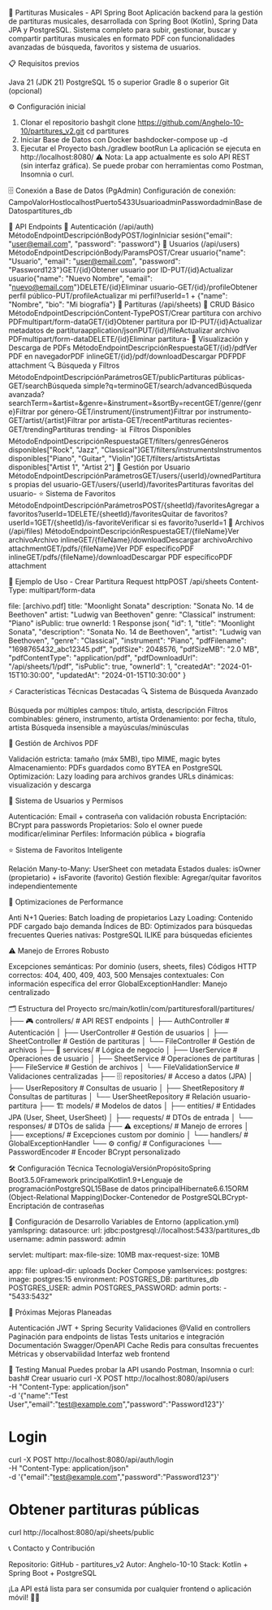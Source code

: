🎵 Partituras Musicales - API Spring Boot
Aplicación backend para la gestión de partituras musicales, desarrollada con Spring Boot (Kotlin), Spring Data JPA y PostgreSQL.
Sistema completo para subir, gestionar, buscar y compartir partituras musicales en formato PDF con funcionalidades avanzadas de búsqueda, favoritos y sistema de usuarios.

📋 Requisitos previos

Java 21 (JDK 21)
PostgreSQL 15 o superior
Gradle 8 o superior
Git (opcional)


⚙️ Configuración inicial
1. Clonar el repositorio
bashgit clone https://github.com/Anghelo-10-10/partitures_v2.git
cd partitures
2. Iniciar Base de Datos con Docker
bashdocker-compose up -d
3. Ejecutar el Proyecto
bash./gradlew bootRun
La aplicación se ejecuta en http://localhost:8080/
⚠️ Nota: La app actualmente es solo API REST (sin interfaz gráfica). Se puede probar con herramientas como Postman, Insomnia o curl.

🗄️ Conexión a Base de Datos (PgAdmin)
Configuración de conexión:
CampoValorHostlocalhostPuerto5433UsuarioadminPasswordadminBase de Datospartitures_db

🚀 API Endpoints
🔐 Autenticación (/api/auth)
MétodoEndpointDescripciónBodyPOST/loginIniciar sesión{"email": "user@email.com", "password": "password"}
👤 Usuarios (/api/users)
MétodoEndpointDescripciónBody/ParamsPOST/Crear usuario{"name": "Usuario", "email": "user@email.com", "password": "Password123"}GET/{id}Obtener usuario por ID-PUT/{id}Actualizar usuario{"name": "Nuevo Nombre", "email": "nuevo@email.com"}DELETE/{id}Eliminar usuario-GET/{id}/profileObtener perfil público-PUT/profileActualizar mi perfil?userId=1 + {"name": "Nombre", "bio": "Mi biografía"}
🎼 Partituras (/api/sheets)
📝 CRUD Básico
MétodoEndpointDescripciónContent-TypePOST/Crear partitura con archivo PDFmultipart/form-dataGET/{id}Obtener partitura por ID-PUT/{id}Actualizar metadatos de partituraapplication/jsonPUT/{id}/fileActualizar archivo PDFmultipart/form-dataDELETE/{id}Eliminar partitura-
📄 Visualización y Descarga de PDFs
MétodoEndpointDescripciónRespuestaGET/{id}/pdfVer PDF en navegadorPDF inlineGET/{id}/pdf/downloadDescargar PDFPDF attachment
🔍 Búsqueda y Filtros
MétodoEndpointDescripciónParámetrosGET/publicPartituras públicas-GET/searchBúsqueda simple?q=terminoGET/search/advancedBúsqueda avanzada?searchTerm=&artist=&genre=&instrument=&sortBy=recentGET/genre/{genre}Filtrar por género-GET/instrument/{instrument}Filtrar por instrumento-GET/artist/{artist}Filtrar por artista-GET/recentPartituras recientes-GET/trendingPartituras trending-
📊 Filtros Disponibles
MétodoEndpointDescripciónRespuestaGET/filters/genresGéneros disponibles["Rock", "Jazz", "Classical"]GET/filters/instrumentsInstrumentos disponibles["Piano", "Guitar", "Violin"]GET/filters/artistsArtistas disponibles["Artist 1", "Artist 2"]
👤 Gestión por Usuario
MétodoEndpointDescripciónParámetrosGET/users/{userId}/ownedPartituras propias del usuario-GET/users/{userId}/favoritesPartituras favoritas del usuario-
⭐ Sistema de Favoritos
MétodoEndpointDescripciónParámetrosPOST/{sheetId}/favoritesAgregar a favoritos?userId=1DELETE/{sheetId}/favoritesQuitar de favoritos?userId=1GET/{sheetId}/is-favoriteVerificar si es favorito?userId=1
📁 Archivos (/api/files)
MétodoEndpointDescripciónRespuestaGET/{fileName}Ver archivoArchivo inlineGET/{fileName}/downloadDescargar archivoArchivo attachmentGET/pdfs/{fileName}Ver PDF específicoPDF inlineGET/pdfs/{fileName}/downloadDescargar PDF específicoPDF attachment

📝 Ejemplo de Uso - Crear Partitura
Request
httpPOST /api/sheets
Content-Type: multipart/form-data

file: [archivo.pdf]
title: "Moonlight Sonata"
description: "Sonata No. 14 de Beethoven"
artist: "Ludwig van Beethoven"
genre: "Classical"
instrument: "Piano"
isPublic: true
ownerId: 1
Response
json{
  "id": 1,
  "title": "Moonlight Sonata",
  "description": "Sonata No. 14 de Beethoven",
  "artist": "Ludwig van Beethoven",
  "genre": "Classical", 
  "instrument": "Piano",
  "pdfFilename": "1698765432_abc12345.pdf",
  "pdfSize": 2048576,
  "pdfSizeMB": "2.0 MB",
  "pdfContentType": "application/pdf",
  "pdfDownloadUrl": "/api/sheets/1/pdf",
  "isPublic": true,
  "ownerId": 1,
  "createdAt": "2024-01-15T10:30:00",
  "updatedAt": "2024-01-15T10:30:00"
}

⚡ Características Técnicas Destacadas
🔍 Sistema de Búsqueda Avanzado

Búsqueda por múltiples campos: título, artista, descripción
Filtros combinables: género, instrumento, artista
Ordenamiento: por fecha, título, artista
Búsqueda insensible a mayúsculas/minúsculas

📁 Gestión de Archivos PDF

Validación estricta: tamaño (máx 5MB), tipo MIME, magic bytes
Almacenamiento: PDFs guardados como BYTEA en PostgreSQL
Optimización: Lazy loading para archivos grandes
URLs dinámicas: visualización y descarga

👥 Sistema de Usuarios y Permisos

Autenticación: Email + contraseña con validación robusta
Encriptación: BCrypt para passwords
Propietarios: Solo el owner puede modificar/eliminar
Perfiles: Información pública + biografía

⭐ Sistema de Favoritos Inteligente

Relación Many-to-Many: UserSheet con metadata
Estados duales: isOwner (propietario) + isFavorite (favorito)
Gestión flexible: Agregar/quitar favoritos independientemente

🚀 Optimizaciones de Performance

Anti N+1 Queries: Batch loading de propietarios
Lazy Loading: Contenido PDF cargado bajo demanda
Índices de BD: Optimizados para búsquedas frecuentes
Queries nativas: PostgreSQL ILIKE para búsquedas eficientes

⚠️ Manejo de Errores Robusto

Excepciones semánticas: Por dominio (users, sheets, files)
Códigos HTTP correctos: 404, 400, 409, 403, 500
Mensajes contextuales: Con información específica del error
GlobalExceptionHandler: Manejo centralizado


🗂️ Estructura del Proyecto
src/main/kotlin/com/partituresforall/partitures/
├── 🎮 controllers/          # API REST endpoints
│   ├── AuthController       # Autenticación
│   ├── UserController       # Gestión de usuarios
│   ├── SheetController      # Gestión de partituras
│   └── FileController       # Gestión de archivos
├── 🧠 services/             # Lógica de negocio
│   ├── UserService          # Operaciones de usuario
│   ├── SheetService         # Operaciones de partituras
│   ├── FileService          # Gestión de archivos
│   └── FileValidationService # Validaciones centralizadas
├── 🗄️ repositories/         # Acceso a datos (JPA)
│   ├── UserRepository       # Consultas de usuario
│   ├── SheetRepository      # Consultas de partituras
│   └── UserSheetRepository  # Relación usuario-partitura
├── 🏗️ models/               # Modelos de datos
│   ├── entities/            # Entidades JPA (User, Sheet, UserSheet)
│   ├── requests/            # DTOs de entrada
│   └── responses/           # DTOs de salida
├── ⚠️ exceptions/           # Manejo de errores
│   ├── exceptions/          # Excepciones custom por dominio
│   └── handlers/            # GlobalExceptionHandler
└── ⚙️ config/               # Configuraciones
    └── PasswordEncoder      # Encoder BCrypt personalizado

🛠️ Configuración Técnica
TecnologíaVersiónPropósitoSpring Boot3.5.0Framework principalKotlin1.9+Lenguaje de programaciónPostgreSQL15Base de datos principalHibernate6.6.15ORM (Object-Relational Mapping)Docker-Contenedor de PostgreSQLBCrypt-Encriptación de contraseñas

🔧 Configuración de Desarrollo
Variables de Entorno (application.yml)
yamlspring:
  datasource:
    url: jdbc:postgresql://localhost:5433/partitures_db
    username: admin
    password: admin
  
  servlet:
    multipart:
      max-file-size: 10MB
      max-request-size: 10MB
  
app:
  file:
    upload-dir: uploads
Docker Compose
yamlservices:
  postgres:
    image: postgres:15
    environment:
      POSTGRES_DB: partitures_db
      POSTGRES_USER: admin
      POSTGRES_PASSWORD: admin
    ports:
      - "5433:5432"

🚀 Próximas Mejoras Planeadas

 Autenticación JWT + Spring Security
 Validaciones @Valid en controllers
 Paginación para endpoints de listas
 Tests unitarios e integración
 Documentación Swagger/OpenAPI
 Cache Redis para consultas frecuentes
 Métricas y observabilidad
 Interfaz web frontend


🧪 Testing Manual
Puedes probar la API usando Postman, Insomnia o curl:
bash# Crear usuario
curl -X POST http://localhost:8080/api/users \
  -H "Content-Type: application/json" \
  -d '{"name":"Test User","email":"test@example.com","password":"Password123"}'

# Login
curl -X POST http://localhost:8080/api/auth/login \
  -H "Content-Type: application/json" \
  -d '{"email":"test@example.com","password":"Password123"}'

# Obtener partituras públicas
curl http://localhost:8080/api/sheets/public

📞 Contacto y Contribución

Repositorio: GitHub - partitures_v2
Autor: Anghelo-10-10
Stack: Kotlin + Spring Boot + PostgreSQL


¡La API está lista para ser consumida por cualquier frontend o aplicación móvil! 🎵✨
